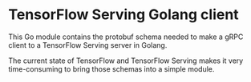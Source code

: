 # TensorFlow Serving Golang client

This Go module contains the protobuf schema needed to make a gRPC client to a TensorFlow Serving server in Golang.

The current state of TensorFlow and TensorFlow Serving makes it very time-consuming to bring those schemas into a simple module.